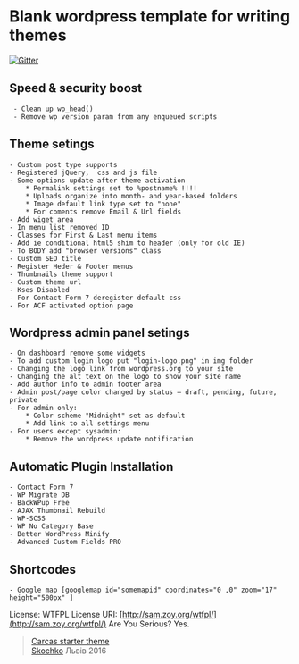 # Blank wordpress template for writing themes
[![Gitter](https://badges.gitter.im/Join%20Chat.svg)](https://gitter.im/vskochko/carcas?utm_source=badge&utm_medium=badge&utm_campaign=pr-badge&utm_content=body_badge)

## Speed & security boost

```
 - Clean up wp_head()
 - Remove wp version param from any enqueued scripts
```

## Theme setings

```
- Custom post type supports
- Registered jQuery,  css and js file
- Some options update after theme activation
    * Permalink settings set to %postname% !!!!
    * Uploads organize into month- and year-based folders
    * Image default link type set to "none"
    * For coments remove Email & Url fields
- Add wiget area
- In menu list removed ID
- Classes for First & Last menu items
- Add ie conditional html5 shim to header (only for old IE)
- To BODY add "browser versions" class
- Custom SEO title
- Register Heder & Footer menus
- Thumbnails theme support
- Custom theme url
- Kses Disabled
- For Contact Form 7 deregister default css
- For ACF activated option page
```

## Wordpress admin panel setings

```
- On dashboard remove some widgets
- To add custom login logo put "login-logo.png" in img folder
- Changing the logo link from wordpress.org to your site
- Changing the alt text on the logo to show your site name
- Add author info to admin footer area
- Admin post/page color changed by status – draft, pending, future, private
- For admin only:
    * Color scheme "Midnight" set as default
    * Add link to all settings menu
- For users except sysadmin:
    * Remove the wordpress update notification
```

## Automatic Plugin Installation

```
- Contact Form 7
- WP Migrate DB
- BackWPup Free
- AJAX Thumbnail Rebuild
- WP-SCSS
- WP No Category Base
- Better WordPress Minify
- Advanced Custom Fields PRO
```

## Shortcodes

```
- Google map [googlemap id="somemapid" coordinates="0 ,0" zoom="17" height="500px" ]
```

License: WTFPL License URI: [http://sam.zoy.org/wtfpl/](http://sam.zoy.org/wtfpl/) Are You Serious? Yes.

>  [Carcas starter theme](https://github.com/vskochko/carcas) <br />  [Skochko](https://www.facebook.com/skochko)  Львів 2016
